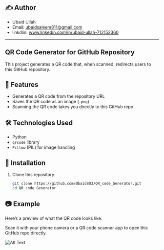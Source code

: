 ## ✍️ Author
- Ubaid Ullah
- Email: ubaidsaleem811@gmail.com
- linkdlin: www.linkedin.com/in/ubaid-ullah-712152360

---
## QR Code Generator for GitHub Repository
This project generates a QR code that, when scanned, redirects users to this GitHub repository.

## 📌 Features
- Generates a QR code from the repository URL
- Saves the QR code as an image (`.png`)
- Scanning the QR code takes you directly to this GitHub repo

## 🛠️ Technologies Used

- Python
- `qrcode` library
- `Pillow` (PIL) for image handling

## 🔧 Installation

1. Clone this repository:
   ```bash
   git clone https://github.com/Ubaid883/QR_code_Generator.git
   cd QR_code_Generator

## 📷 Example
Here’s a preview of what the QR code looks like:

Scan it with your phone camera or a QR code scanner app to open this GitHub repo directly.

![Alt Text](github_repo_qrcode.png)

